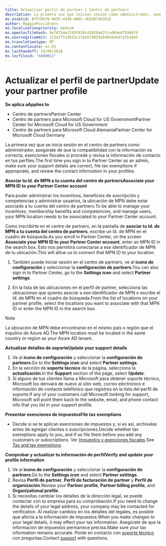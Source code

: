 ```yaml
---
title: Actualizar perfil de partner | Centro de partners
description: La primera vez que inicies sesión como administrador, asegúrate de que los detalles de soporte técnico sean correctos, presenta las exenciones fiscales si procede y revisa la información de contacto en tus perfiles.
ms.assetid: B7FCD670-465F-443A-A80C-4E83B74E2D1E
author: MaggiePucciEvans
ms.localizationpriority: medium
ms.openlocfilehash: 9e76754e1783f818c43019a62fced69ed75904fd
ms.sourcegitcommit: 123a7f53d633c27eb5f982926d856de47afb1042
ms.translationtype: MT
ms.contentlocale: es-ES
ms.lasthandoff: 10/09/2018
ms.locfileid: "4489011"
---
```

# <a name="update-your-partner-profile"></a><span data-ttu-id="9ec4b-103">Actualizar el perfil de partner</span><span class="sxs-lookup"><span data-stu-id="9ec4b-103">Update your partner profile</span></span>

**<span data-ttu-id="9ec4b-104">Se aplica a</span><span class="sxs-lookup"><span data-stu-id="9ec4b-104">Applies to</span></span>**

-  <span data-ttu-id="9ec4b-105">Centro de partners</span><span class="sxs-lookup"><span data-stu-id="9ec4b-105">Partner Center</span></span>
-  <span data-ttu-id="9ec4b-106">Centro de partners para Microsoft Cloud for US Government</span><span class="sxs-lookup"><span data-stu-id="9ec4b-106">Partner Center for Microsoft Cloud for US Government</span></span>
-  <span data-ttu-id="9ec4b-107">Centro de partners para Microsoft Cloud Alemania</span><span class="sxs-lookup"><span data-stu-id="9ec4b-107">Partner Center for Microsoft Cloud Germany</span></span>

<span data-ttu-id="9ec4b-108">La primera vez que se inicia sesión en el centro de partners como administrador, asegúrate de que la compatibilidad con la información es correcta, exenciones fiscales si procede y revisa la información de contacto en tus perfiles.</span><span class="sxs-lookup"><span data-stu-id="9ec4b-108">The first time you sign in to Partner Center as an admin, make sure your support details are correct, file tax exemptions if appropriate, and review the contact information in your profiles.</span></span>


**<span data-ttu-id="9ec4b-109">Asociar tu Id. de MPN a tu cuenta del centro de partners</span><span class="sxs-lookup"><span data-stu-id="9ec4b-109">Associate your MPN ID to your Partner Center account</span></span>**

<span data-ttu-id="9ec4b-110">Para poder administrar los incentivos, beneficios de suscripción y competencias y administrar usuarios, la ubicación de MPN debe estar asociado a tu cuenta del centro de partners.</span><span class="sxs-lookup"><span data-stu-id="9ec4b-110">To be able to manage your incentives, membership benefits and competencies, and manage users, your MPN location needs to be associated to your Partner Center account.</span></span>

<span data-ttu-id="9ec4b-111">Como inscribirte en el centro de partners, en la pantalla de **asociar tu Id. de MPN a tu cuenta del centro de partners**, escribe un Id. de MPN en el cuadro de búsqueda.</span><span class="sxs-lookup"><span data-stu-id="9ec4b-111">As you enroll in Partner Center, on the screen **Associate your MPN ID to your Partner Center account**, enter an MPN ID in the search box.</span></span> <span data-ttu-id="9ec4b-112">Esto nos permitirá conectarse a ese identificador de MPN de tu ubicación.</span><span class="sxs-lookup"><span data-stu-id="9ec4b-112">This will allow us to connect that MPN ID to your location.</span></span>

1. <span data-ttu-id="9ec4b-113">También puede iniciar sesión en el centro de partners, ve al **icono de configuración** y seleccionar la **configuración de partners**.</span><span class="sxs-lookup"><span data-stu-id="9ec4b-113">You can also sign in to Partner Center, go to the **Settings icon** and select **Partner settings**.</span></span>

2. <span data-ttu-id="9ec4b-114">En la lista de las ubicaciones en el perfil de partner, selecciona las ubicaciones que quieres asociar a ese identificador de MPN o escribe el Id. de MPN en el cuadro de búsqueda.</span><span class="sxs-lookup"><span data-stu-id="9ec4b-114">From the list of locations on your partner profile, select the locations you want to associate with that MPN ID or enter the MPN ID in the search box.</span></span>

>[!Note]
><span data-ttu-id="9ec4b-115">La ubicación de MPN debe encontrarse en el mismo país o región que el inquilino de Azure AD.</span><span class="sxs-lookup"><span data-stu-id="9ec4b-115">The MPN location must be located in the same country or region as your Azure AD tenant.</span></span> 


**<span data-ttu-id="9ec4b-116">Actualizar detalles de soporte</span><span class="sxs-lookup"><span data-stu-id="9ec4b-116">Update your support details</span></span>** 

1.  <span data-ttu-id="9ec4b-117">Ve al **icono de configuración** y seleccionar la **configuración de partners**.</span><span class="sxs-lookup"><span data-stu-id="9ec4b-117">Go to the **Settings icon** and select **Partner settings**.</span></span>
2.  <span data-ttu-id="9ec4b-118">En la sección de **soporte técnico** de la página, selecciona la **actualización**.</span><span class="sxs-lookup"><span data-stu-id="9ec4b-118">In the **Support** section of the page, select **Update**.</span></span>
3.  <span data-ttu-id="9ec4b-119">Si alguno de tus clientes llama a Microsoft para obtener soporte técnico, Microsoft los derivará de nuevo al sitio web, correo electrónico e información de contacto telefónico que registres en la lista del perfil de soporte.</span><span class="sxs-lookup"><span data-stu-id="9ec4b-119">If any of your customers call Microsoft looking for support, Microsoft will point them back to the website, email, and phone contact info that you list in your support profile.</span></span>

**<span data-ttu-id="9ec4b-120">Presentar exenciones de impuestos</span><span class="sxs-lookup"><span data-stu-id="9ec4b-120">File tax exemptions</span></span>**

-   <span data-ttu-id="9ec4b-121">Decide si se te aplican exenciones de impuestos y, si es así, archívalas antes de agregar clientes o suscripciones.</span><span class="sxs-lookup"><span data-stu-id="9ec4b-121">Decide whether tax exemptions apply to you, and if so file them before you add any customers or subscriptions.</span></span> <span data-ttu-id="9ec4b-122">Ver [Impuestos y exenciones fiscales](tax-and-tax-exemptions.md).</span><span class="sxs-lookup"><span data-stu-id="9ec4b-122">See [Tax and tax exemptions](tax-and-tax-exemptions.md).</span></span>

**<span data-ttu-id="9ec4b-123">Comprobar y actualizar tu información de perfil</span><span class="sxs-lookup"><span data-stu-id="9ec4b-123">Verify and update your profile information</span></span>**

1.  <span data-ttu-id="9ec4b-124">Ve al **icono de configuración** y seleccionar la **configuración de partners**.</span><span class="sxs-lookup"><span data-stu-id="9ec4b-124">Go to the **Settings icon** and select **Partner settings**.</span></span> 
2.  <span data-ttu-id="9ec4b-125">Revisa **Perfil de partner**, **Perfil de facturación de partner** y **Perfil de organización**.</span><span class="sxs-lookup"><span data-stu-id="9ec4b-125">Review your **Partner profile**, **Partner billing profile**, and **Organizational profile**.</span></span>
3.  <span data-ttu-id="9ec4b-126">Si necesitas cambiar los detalles de la dirección legal, se puede contactar con tu empresa para su comprobación.</span><span class="sxs-lookup"><span data-stu-id="9ec4b-126">If you need to change the details of your legal address, your company may be contacted for verification.</span></span> <span data-ttu-id="9ec4b-127">Al realizar cambios en los detalles del legales, es posible que afecta a la información de impuestos.</span><span class="sxs-lookup"><span data-stu-id="9ec4b-127">When you make changes to your legal details, it may effect your tax information.</span></span> <span data-ttu-id="9ec4b-128">Asegúrate de que la información de impuestos permanece precisa.</span><span class="sxs-lookup"><span data-stu-id="9ec4b-128">Make sure your tax information remains accurate.</span></span> <span data-ttu-id="9ec4b-129">Ponte en contacto con [soporte técnico](https://partner.microsoft.com/support/contact-support) con preguntas.</span><span class="sxs-lookup"><span data-stu-id="9ec4b-129">Contact [support](https://partner.microsoft.com/support/contact-support) with questions.</span></span>

 

 



